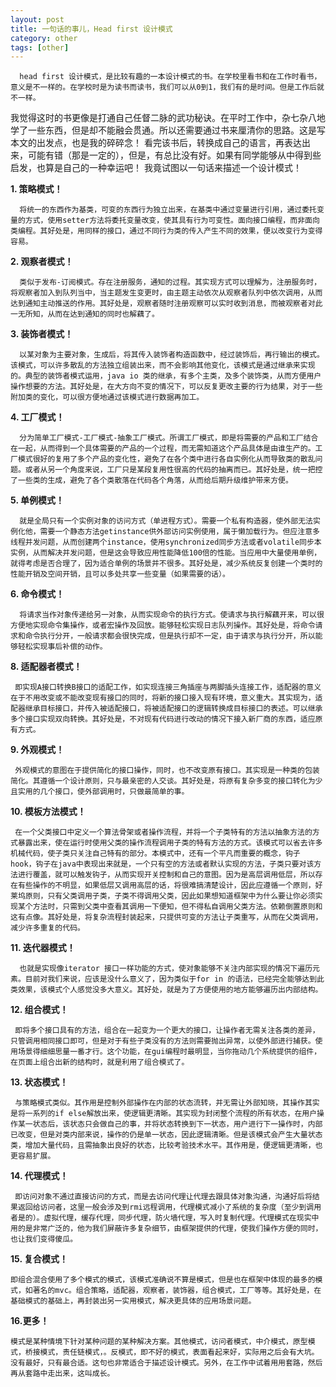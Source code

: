 ```yaml
---
layout: post
title: 一句话的事儿，Head first 设计模式
category: other
tags: [other]
---
```

      head first 设计模式，是比较有趣的一本设计模式的书。在学校里看书和在工作时看书，意义是不一样的。在学校时是为读书而读书，我们可以从0到1，我们有的是时间。但是工作后就不一样。
我觉得这时的书更像是打通自己任督二脉的武功秘诀。在平时工作中，杂七杂八地学了一些东西，但是却不能融会贯通。所以还需要通过书来厘清你的思路。这是写本文的出发点，也是我的碎碎念！
看完该书后，转换成自己的语言，再表达出来，可能有错（那是一定的），但是，有总比没有好。如果有同学能够从中得到些启发，也算是自己的一种幸运吧！ 我竟试图以一句话来描述一个设计模式！

**1. 策略模式！**

      将统一的东西作为基类，可变的东西行为独立出来，在基类中通过变量进行引用，通过委托变量的方式，使用setter方法将委托变量改变，使其具有行为可变性。面向接口编程，而非面向类编程。其好处是，用同样的接口，通过不同行为类的传入产生不同的效果，便以改变行为变得容易。

**2. 观察者模式！**

      类似于发布-订阅模式。存在注册服务，通知的过程。其实现方式可以理解为，注册服务时，将观察者加入到队列当中，当主题发生变更时，由主题主动依次从观察者队列中依次调用，从而达到通知主动推送的作用。其好处是，观察者随时注册观察可以实时收到消息，而被观察者对此一无所知，从而在达到通知的同时也解藕了。

**3. 装饰者模式！**

      以某对象为主要对象，生成后，将其传入装饰者构造函数中，经过装饰后，再行输出的模式。该模式，可以许多散乱的方法独立组装出来，而不会影响其他变化，该模式是通过继承来实现的。典型的装饰者模式运用，java io 类的继承，有多个主类，及多个装饰类，从而方便用户操作想要的方法。其好处是，在大方向不变的情况下，可以反复更改主要的行为结果，对于一些附加类的变化，可以很方便地通过该模式进行数据再加工。

**4. 工厂模式！**

      分为简单工厂模式-工厂模式-抽象工厂模式。所谓工厂模式，即是将需要的产品和工厂结合在一起，从而得到一个具体需要的产品的一个过程，而无需知道这个产品具体是由谁生产的。工厂模式很好的复用了多个产品的变化性，避免了在各个类中进行各自实例化从而导致类的散乱问题。或者从另一个角度来说，工厂只是某段复用性很高的代码的抽离而已。其好处是，统一把控了一些类的生成，避免了各个类散落在代码各个角落，从而给后期升级维护带来方便。

**5. 单例模式！**

      就是全局只有一个实例对象的访问方式（单进程方式）。需要一个私有构造器，使外部无法实例化他，需要一个静态方法getinstance供外部访问实例使用，属于懒加载行为。但应注意多线程并发问题，从而创建两个instance，使用synchronized同步方法或者volatile同步本实例，从而解决并发问题，但是这会导致应用性能降低100倍的性能。当应用中大量使用单例，就得考虑是否合理了，因为适合单例的场景并不很多。其好处是，减少系统反复创建一个类时的性能开销及空间开销，且可以多处共享一些变量（如果需要的话）。

**6. 命令模式！**

      将请求当作对象传递给另一对象，从而实现命令的执行方式。使请求与执行解藕开来，可以很方便地实现命令集操作，或者宏操作及回放。能够轻松实现日志队列操作。其好处是，将命令请求和命令执行分开，一般请求都会很快完成，但是执行却不一定，由于请求与执行分开，所以能够轻松实现事后补偿的动作。

**8. 适配器者模式！**

     即实现A接口转换B接口的适配工作，如实现连接三角插座与两脚插头连接工作，适配器的意义在于不用改变或不能改变现有接口的同时，将新的接口接入现有环境，意义重大。其实现为，适配器继承目标接口，并传入被适配接口，将被适配接口的逻辑转换成目标接口的表述。可以继承多个接口实现双向转换。其好处是，不对现有代码进行改动的情况下接入新厂商的东西，适应原有方式。

**9. 外观模式！**

     外观模式的意图在于提供简化的接口操作，同时，也不改变原有接口。其实现是一种类的包装简化。其遵循一个设计原则，只与最亲密的人交谈。其好处是，将原有复杂多变的接口转化为少且实用的几个接口，使外部调用时，只做最简单的事。

**10. 模板方法模式！**

     在一个父类接口中定义一个算法骨架或者操作流程，并将一个子类特有的方法以抽象方法的方式暴露出来，使在运行时使用父类的操作流程调用子类的特有方法的方式。该模式可以省去许多机械代码，使子类只关注自己特有的部分。本模式中，还有一个平凡而重要的概念，钩子hook，钩子在java中表现出来就是，一个只有空的方法或者默认实现的方法，子类只要对该方法进行覆盖，就可以触发钩子，从而实现开关控制和自己的意图。因为是高层调用低层，所以存在有些操作的不明显，如果低层又调用高层的话，将很难搞清楚设计，因此应遵循一个原则，好莱坞原则，只有父类调用子类，子类不得调用父类，因此如果想知道框架中为什么要让你必须实现某个方法时，只需到父类中查看其调用一下便知，但不得私自调用父类方法。依赖倒置原则和这有点像。其好处是，将复杂流程封装起来，只提供可变的方法让子类重写，从而在父类调用，减少许多重复的代码。

**11. 迭代器模式！**

      也就是实现像iterator 接口一样功能的方式，使对象能够不关注内部实现的情况下遍历元素。目前对我们来说，应该是没什么意义了，因为类似于for in 的语法，已经完全能够达到此类效果，该模式个人感觉没多大意义。其好处，就是为了方便使用的地方能够遍历出内部结构。

**12. 组合模式！**

     即将多个接口具有的方法，组合在一起变为一个更大的接口，让操作者无需关注各类的差异，只管调用相同接口即可，但是对于有些子类没有的方法则需要抛出异常，以使外部进行捕获。使用场景得细细思量一番才行。这个功能，在gui编程时最明显，当你拖动几个系统提供的组件，在页面上组合出新的结构时，就是利用了组合模式了。

**13. 状态模式！**

     与策略模式类似。其作用是控制外部操作在内部的状态流转，并无需让外部知晓，其操作其实是将一系列的if else解放出来，使逻辑更清晰。其实现为封闭整个流程的所有状态，在用户操作某一状态后，该状态只会做自己的事，并将状态转换到下一状态，用户进行下一操作时，内部已改变，但是对类内部来说，操作的仍是单一状态，因此逻辑清晰。但是该模式会产生大量状态类，增加大量代码，且需抽象出良好的状态，比较考验技术水平。其作用是，便逻辑更清晰，也更容易扩展。

**14. 代理模式！**

     即访问对象不通过直接访问的方式，而是去访问代理让代理去跟具体对象沟通，沟通好后将结果返回给访问者，这里一般会涉及到rmi远程调用，代理模式减小了系统的复杂度（至少到调用者是的）。虚拟代理，缓存代理，同步代理，防火墙代理，写入时复制代理。代理模式在现实中用的是非常广泛的，他为我们屏蔽许多复杂细节，由框架提供的代理，使我们操作方便的同时，也让我们变得傻瓜。

**15. 复合模式！**

    即组合混合使用了多个模式的模式，该模式准确说不算是模式，但是也在框架中体现的最多的模式，如著名的mvc。组合策略，适配器，观察者，装饰器，组合模式，工厂等等。其好处是，在基础模式的基础上，再封装出另一实用模式，解决更具体的应用场景问题。

**16.更多！**

    模式是某种情境下针对某种问题的某种解决方案。其他模式，访问者模式，中介模式，原型模式，桥接模式，责任链模式，。反模式，即不好的模式，表面看起来好，实际用之后会有大坑。没有最好，只有最合适。这句也非常适合于描述设计模式。另外，在工作中试着用用套路，然后再从套路中走出来，这叫成长。
